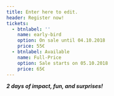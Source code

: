 ```yaml
---
title: Enter here to edit.
header: Register now!
tickets:
  - btnlabel: ''
    name: early-bird
    option: On sale until 04.10.2018
    price: 55€
  - btnlabel: Available
    name: Full-Price
    option: Sale starts on 05.10.2018
    price: 65€
---
```

_**2 days of impact, fun, and surprises!**_
